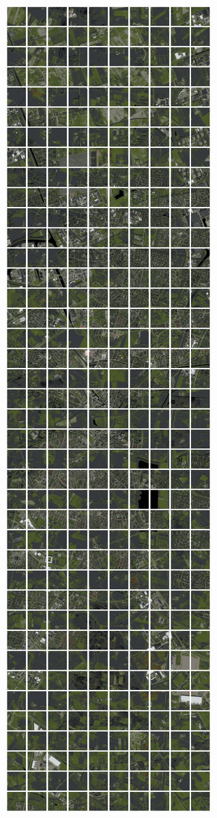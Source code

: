 <html>
<div>
<img src="https://github.com/HakkaTjakka/NL_TILE_MAP/blob/main/18/642/-1046/r.6420.-10460.png" height="44" width="44">
<img src="https://github.com/HakkaTjakka/NL_TILE_MAP/blob/main/18/642/-1046/r.6421.-10460.png" height="44" width="44">
<img src="https://github.com/HakkaTjakka/NL_TILE_MAP/blob/main/18/642/-1046/r.6422.-10460.png" height="44" width="44">
<img src="https://github.com/HakkaTjakka/NL_TILE_MAP/blob/main/18/642/-1046/r.6423.-10460.png" height="44" width="44">
<img src="https://github.com/HakkaTjakka/NL_TILE_MAP/blob/main/18/642/-1046/r.6424.-10460.png" height="44" width="44">
<img src="https://github.com/HakkaTjakka/NL_TILE_MAP/blob/main/18/642/-1046/r.6425.-10460.png" height="44" width="44">
<img src="https://github.com/HakkaTjakka/NL_TILE_MAP/blob/main/18/642/-1046/r.6426.-10460.png" height="44" width="44">
<img src="https://github.com/HakkaTjakka/NL_TILE_MAP/blob/main/18/642/-1046/r.6427.-10460.png" height="44" width="44">
<img src="https://github.com/HakkaTjakka/NL_TILE_MAP/blob/main/18/642/-1046/r.6428.-10460.png" height="44" width="44">
<img src="https://github.com/HakkaTjakka/NL_TILE_MAP/blob/main/18/642/-1046/r.6429.-10460.png" height="44" width="44">
<img src="https://github.com/HakkaTjakka/NL_TILE_MAP/blob/main/18/643/-1046/r.6430.-10460.png" height="44" width="44">
<img src="https://github.com/HakkaTjakka/NL_TILE_MAP/blob/main/18/643/-1046/r.6431.-10460.png" height="44" width="44">
<img src="https://github.com/HakkaTjakka/NL_TILE_MAP/blob/main/18/643/-1046/r.6432.-10460.png" height="44" width="44">
<img src="https://github.com/HakkaTjakka/NL_TILE_MAP/blob/main/18/643/-1046/r.6433.-10460.png" height="44" width="44">
<img src="https://github.com/HakkaTjakka/NL_TILE_MAP/blob/main/18/643/-1046/r.6434.-10460.png" height="44" width="44">
<img src="https://github.com/HakkaTjakka/NL_TILE_MAP/blob/main/18/643/-1046/r.6435.-10460.png" height="44" width="44">
<img src="https://github.com/HakkaTjakka/NL_TILE_MAP/blob/main/18/643/-1046/r.6436.-10460.png" height="44" width="44">
<img src="https://github.com/HakkaTjakka/NL_TILE_MAP/blob/main/18/643/-1046/r.6437.-10460.png" height="44" width="44">
<img src="https://github.com/HakkaTjakka/NL_TILE_MAP/blob/main/18/643/-1046/r.6438.-10460.png" height="44" width="44">
<img src="https://github.com/HakkaTjakka/NL_TILE_MAP/blob/main/18/643/-1046/r.6439.-10460.png" height="44" width="44">
<br>
<img src="https://github.com/HakkaTjakka/NL_TILE_MAP/blob/main/18/642/-1046/r.6420.-10459.png" height="44" width="44">
<img src="https://github.com/HakkaTjakka/NL_TILE_MAP/blob/main/18/642/-1046/r.6421.-10459.png" height="44" width="44">
<img src="https://github.com/HakkaTjakka/NL_TILE_MAP/blob/main/18/642/-1046/r.6422.-10459.png" height="44" width="44">
<img src="https://github.com/HakkaTjakka/NL_TILE_MAP/blob/main/18/642/-1046/r.6423.-10459.png" height="44" width="44">
<img src="https://github.com/HakkaTjakka/NL_TILE_MAP/blob/main/18/642/-1046/r.6424.-10459.png" height="44" width="44">
<img src="https://github.com/HakkaTjakka/NL_TILE_MAP/blob/main/18/642/-1046/r.6425.-10459.png" height="44" width="44">
<img src="https://github.com/HakkaTjakka/NL_TILE_MAP/blob/main/18/642/-1046/r.6426.-10459.png" height="44" width="44">
<img src="https://github.com/HakkaTjakka/NL_TILE_MAP/blob/main/18/642/-1046/r.6427.-10459.png" height="44" width="44">
<img src="https://github.com/HakkaTjakka/NL_TILE_MAP/blob/main/18/642/-1046/r.6428.-10459.png" height="44" width="44">
<img src="https://github.com/HakkaTjakka/NL_TILE_MAP/blob/main/18/642/-1046/r.6429.-10459.png" height="44" width="44">
<img src="https://github.com/HakkaTjakka/NL_TILE_MAP/blob/main/18/643/-1046/r.6430.-10459.png" height="44" width="44">
<img src="https://github.com/HakkaTjakka/NL_TILE_MAP/blob/main/18/643/-1046/r.6431.-10459.png" height="44" width="44">
<img src="https://github.com/HakkaTjakka/NL_TILE_MAP/blob/main/18/643/-1046/r.6432.-10459.png" height="44" width="44">
<img src="https://github.com/HakkaTjakka/NL_TILE_MAP/blob/main/18/643/-1046/r.6433.-10459.png" height="44" width="44">
<img src="https://github.com/HakkaTjakka/NL_TILE_MAP/blob/main/18/643/-1046/r.6434.-10459.png" height="44" width="44">
<img src="https://github.com/HakkaTjakka/NL_TILE_MAP/blob/main/18/643/-1046/r.6435.-10459.png" height="44" width="44">
<img src="https://github.com/HakkaTjakka/NL_TILE_MAP/blob/main/18/643/-1046/r.6436.-10459.png" height="44" width="44">
<img src="https://github.com/HakkaTjakka/NL_TILE_MAP/blob/main/18/643/-1046/r.6437.-10459.png" height="44" width="44">
<img src="https://github.com/HakkaTjakka/NL_TILE_MAP/blob/main/18/643/-1046/r.6438.-10459.png" height="44" width="44">
<img src="https://github.com/HakkaTjakka/NL_TILE_MAP/blob/main/18/643/-1046/r.6439.-10459.png" height="44" width="44">
<br>
<img src="https://github.com/HakkaTjakka/NL_TILE_MAP/blob/main/18/642/-1046/r.6420.-10458.png" height="44" width="44">
<img src="https://github.com/HakkaTjakka/NL_TILE_MAP/blob/main/18/642/-1046/r.6421.-10458.png" height="44" width="44">
<img src="https://github.com/HakkaTjakka/NL_TILE_MAP/blob/main/18/642/-1046/r.6422.-10458.png" height="44" width="44">
<img src="https://github.com/HakkaTjakka/NL_TILE_MAP/blob/main/18/642/-1046/r.6423.-10458.png" height="44" width="44">
<img src="https://github.com/HakkaTjakka/NL_TILE_MAP/blob/main/18/642/-1046/r.6424.-10458.png" height="44" width="44">
<img src="https://github.com/HakkaTjakka/NL_TILE_MAP/blob/main/18/642/-1046/r.6425.-10458.png" height="44" width="44">
<img src="https://github.com/HakkaTjakka/NL_TILE_MAP/blob/main/18/642/-1046/r.6426.-10458.png" height="44" width="44">
<img src="https://github.com/HakkaTjakka/NL_TILE_MAP/blob/main/18/642/-1046/r.6427.-10458.png" height="44" width="44">
<img src="https://github.com/HakkaTjakka/NL_TILE_MAP/blob/main/18/642/-1046/r.6428.-10458.png" height="44" width="44">
<img src="https://github.com/HakkaTjakka/NL_TILE_MAP/blob/main/18/642/-1046/r.6429.-10458.png" height="44" width="44">
<img src="https://github.com/HakkaTjakka/NL_TILE_MAP/blob/main/18/643/-1046/r.6430.-10458.png" height="44" width="44">
<img src="https://github.com/HakkaTjakka/NL_TILE_MAP/blob/main/18/643/-1046/r.6431.-10458.png" height="44" width="44">
<img src="https://github.com/HakkaTjakka/NL_TILE_MAP/blob/main/18/643/-1046/r.6432.-10458.png" height="44" width="44">
<img src="https://github.com/HakkaTjakka/NL_TILE_MAP/blob/main/18/643/-1046/r.6433.-10458.png" height="44" width="44">
<img src="https://github.com/HakkaTjakka/NL_TILE_MAP/blob/main/18/643/-1046/r.6434.-10458.png" height="44" width="44">
<img src="https://github.com/HakkaTjakka/NL_TILE_MAP/blob/main/18/643/-1046/r.6435.-10458.png" height="44" width="44">
<img src="https://github.com/HakkaTjakka/NL_TILE_MAP/blob/main/18/643/-1046/r.6436.-10458.png" height="44" width="44">
<img src="https://github.com/HakkaTjakka/NL_TILE_MAP/blob/main/18/643/-1046/r.6437.-10458.png" height="44" width="44">
<img src="https://github.com/HakkaTjakka/NL_TILE_MAP/blob/main/18/643/-1046/r.6438.-10458.png" height="44" width="44">
<img src="https://github.com/HakkaTjakka/NL_TILE_MAP/blob/main/18/643/-1046/r.6439.-10458.png" height="44" width="44">
<br>
<img src="https://github.com/HakkaTjakka/NL_TILE_MAP/blob/main/18/642/-1046/r.6420.-10457.png" height="44" width="44">
<img src="https://github.com/HakkaTjakka/NL_TILE_MAP/blob/main/18/642/-1046/r.6421.-10457.png" height="44" width="44">
<img src="https://github.com/HakkaTjakka/NL_TILE_MAP/blob/main/18/642/-1046/r.6422.-10457.png" height="44" width="44">
<img src="https://github.com/HakkaTjakka/NL_TILE_MAP/blob/main/18/642/-1046/r.6423.-10457.png" height="44" width="44">
<img src="https://github.com/HakkaTjakka/NL_TILE_MAP/blob/main/18/642/-1046/r.6424.-10457.png" height="44" width="44">
<img src="https://github.com/HakkaTjakka/NL_TILE_MAP/blob/main/18/642/-1046/r.6425.-10457.png" height="44" width="44">
<img src="https://github.com/HakkaTjakka/NL_TILE_MAP/blob/main/18/642/-1046/r.6426.-10457.png" height="44" width="44">
<img src="https://github.com/HakkaTjakka/NL_TILE_MAP/blob/main/18/642/-1046/r.6427.-10457.png" height="44" width="44">
<img src="https://github.com/HakkaTjakka/NL_TILE_MAP/blob/main/18/642/-1046/r.6428.-10457.png" height="44" width="44">
<img src="https://github.com/HakkaTjakka/NL_TILE_MAP/blob/main/18/642/-1046/r.6429.-10457.png" height="44" width="44">
<img src="https://github.com/HakkaTjakka/NL_TILE_MAP/blob/main/18/643/-1046/r.6430.-10457.png" height="44" width="44">
<img src="https://github.com/HakkaTjakka/NL_TILE_MAP/blob/main/18/643/-1046/r.6431.-10457.png" height="44" width="44">
<img src="https://github.com/HakkaTjakka/NL_TILE_MAP/blob/main/18/643/-1046/r.6432.-10457.png" height="44" width="44">
<img src="https://github.com/HakkaTjakka/NL_TILE_MAP/blob/main/18/643/-1046/r.6433.-10457.png" height="44" width="44">
<img src="https://github.com/HakkaTjakka/NL_TILE_MAP/blob/main/18/643/-1046/r.6434.-10457.png" height="44" width="44">
<img src="https://github.com/HakkaTjakka/NL_TILE_MAP/blob/main/18/643/-1046/r.6435.-10457.png" height="44" width="44">
<img src="https://github.com/HakkaTjakka/NL_TILE_MAP/blob/main/18/643/-1046/r.6436.-10457.png" height="44" width="44">
<img src="https://github.com/HakkaTjakka/NL_TILE_MAP/blob/main/18/643/-1046/r.6437.-10457.png" height="44" width="44">
<img src="https://github.com/HakkaTjakka/NL_TILE_MAP/blob/main/18/643/-1046/r.6438.-10457.png" height="44" width="44">
<img src="https://github.com/HakkaTjakka/NL_TILE_MAP/blob/main/18/643/-1046/r.6439.-10457.png" height="44" width="44">
<br>
<img src="https://github.com/HakkaTjakka/NL_TILE_MAP/blob/main/18/642/-1046/r.6420.-10456.png" height="44" width="44">
<img src="https://github.com/HakkaTjakka/NL_TILE_MAP/blob/main/18/642/-1046/r.6421.-10456.png" height="44" width="44">
<img src="https://github.com/HakkaTjakka/NL_TILE_MAP/blob/main/18/642/-1046/r.6422.-10456.png" height="44" width="44">
<img src="https://github.com/HakkaTjakka/NL_TILE_MAP/blob/main/18/642/-1046/r.6423.-10456.png" height="44" width="44">
<img src="https://github.com/HakkaTjakka/NL_TILE_MAP/blob/main/18/642/-1046/r.6424.-10456.png" height="44" width="44">
<img src="https://github.com/HakkaTjakka/NL_TILE_MAP/blob/main/18/642/-1046/r.6425.-10456.png" height="44" width="44">
<img src="https://github.com/HakkaTjakka/NL_TILE_MAP/blob/main/18/642/-1046/r.6426.-10456.png" height="44" width="44">
<img src="https://github.com/HakkaTjakka/NL_TILE_MAP/blob/main/18/642/-1046/r.6427.-10456.png" height="44" width="44">
<img src="https://github.com/HakkaTjakka/NL_TILE_MAP/blob/main/18/642/-1046/r.6428.-10456.png" height="44" width="44">
<img src="https://github.com/HakkaTjakka/NL_TILE_MAP/blob/main/18/642/-1046/r.6429.-10456.png" height="44" width="44">
<img src="https://github.com/HakkaTjakka/NL_TILE_MAP/blob/main/18/643/-1046/r.6430.-10456.png" height="44" width="44">
<img src="https://github.com/HakkaTjakka/NL_TILE_MAP/blob/main/18/643/-1046/r.6431.-10456.png" height="44" width="44">
<img src="https://github.com/HakkaTjakka/NL_TILE_MAP/blob/main/18/643/-1046/r.6432.-10456.png" height="44" width="44">
<img src="https://github.com/HakkaTjakka/NL_TILE_MAP/blob/main/18/643/-1046/r.6433.-10456.png" height="44" width="44">
<img src="https://github.com/HakkaTjakka/NL_TILE_MAP/blob/main/18/643/-1046/r.6434.-10456.png" height="44" width="44">
<img src="https://github.com/HakkaTjakka/NL_TILE_MAP/blob/main/18/643/-1046/r.6435.-10456.png" height="44" width="44">
<img src="https://github.com/HakkaTjakka/NL_TILE_MAP/blob/main/18/643/-1046/r.6436.-10456.png" height="44" width="44">
<img src="https://github.com/HakkaTjakka/NL_TILE_MAP/blob/main/18/643/-1046/r.6437.-10456.png" height="44" width="44">
<img src="https://github.com/HakkaTjakka/NL_TILE_MAP/blob/main/18/643/-1046/r.6438.-10456.png" height="44" width="44">
<img src="https://github.com/HakkaTjakka/NL_TILE_MAP/blob/main/18/643/-1046/r.6439.-10456.png" height="44" width="44">
<br>
<img src="https://github.com/HakkaTjakka/NL_TILE_MAP/blob/main/18/642/-1046/r.6420.-10455.png" height="44" width="44">
<img src="https://github.com/HakkaTjakka/NL_TILE_MAP/blob/main/18/642/-1046/r.6421.-10455.png" height="44" width="44">
<img src="https://github.com/HakkaTjakka/NL_TILE_MAP/blob/main/18/642/-1046/r.6422.-10455.png" height="44" width="44">
<img src="https://github.com/HakkaTjakka/NL_TILE_MAP/blob/main/18/642/-1046/r.6423.-10455.png" height="44" width="44">
<img src="https://github.com/HakkaTjakka/NL_TILE_MAP/blob/main/18/642/-1046/r.6424.-10455.png" height="44" width="44">
<img src="https://github.com/HakkaTjakka/NL_TILE_MAP/blob/main/18/642/-1046/r.6425.-10455.png" height="44" width="44">
<img src="https://github.com/HakkaTjakka/NL_TILE_MAP/blob/main/18/642/-1046/r.6426.-10455.png" height="44" width="44">
<img src="https://github.com/HakkaTjakka/NL_TILE_MAP/blob/main/18/642/-1046/r.6427.-10455.png" height="44" width="44">
<img src="https://github.com/HakkaTjakka/NL_TILE_MAP/blob/main/18/642/-1046/r.6428.-10455.png" height="44" width="44">
<img src="https://github.com/HakkaTjakka/NL_TILE_MAP/blob/main/18/642/-1046/r.6429.-10455.png" height="44" width="44">
<img src="https://github.com/HakkaTjakka/NL_TILE_MAP/blob/main/18/643/-1046/r.6430.-10455.png" height="44" width="44">
<img src="https://github.com/HakkaTjakka/NL_TILE_MAP/blob/main/18/643/-1046/r.6431.-10455.png" height="44" width="44">
<img src="https://github.com/HakkaTjakka/NL_TILE_MAP/blob/main/18/643/-1046/r.6432.-10455.png" height="44" width="44">
<img src="https://github.com/HakkaTjakka/NL_TILE_MAP/blob/main/18/643/-1046/r.6433.-10455.png" height="44" width="44">
<img src="https://github.com/HakkaTjakka/NL_TILE_MAP/blob/main/18/643/-1046/r.6434.-10455.png" height="44" width="44">
<img src="https://github.com/HakkaTjakka/NL_TILE_MAP/blob/main/18/643/-1046/r.6435.-10455.png" height="44" width="44">
<img src="https://github.com/HakkaTjakka/NL_TILE_MAP/blob/main/18/643/-1046/r.6436.-10455.png" height="44" width="44">
<img src="https://github.com/HakkaTjakka/NL_TILE_MAP/blob/main/18/643/-1046/r.6437.-10455.png" height="44" width="44">
<img src="https://github.com/HakkaTjakka/NL_TILE_MAP/blob/main/18/643/-1046/r.6438.-10455.png" height="44" width="44">
<img src="https://github.com/HakkaTjakka/NL_TILE_MAP/blob/main/18/643/-1046/r.6439.-10455.png" height="44" width="44">
<br>
<img src="https://github.com/HakkaTjakka/NL_TILE_MAP/blob/main/18/642/-1046/r.6420.-10454.png" height="44" width="44">
<img src="https://github.com/HakkaTjakka/NL_TILE_MAP/blob/main/18/642/-1046/r.6421.-10454.png" height="44" width="44">
<img src="https://github.com/HakkaTjakka/NL_TILE_MAP/blob/main/18/642/-1046/r.6422.-10454.png" height="44" width="44">
<img src="https://github.com/HakkaTjakka/NL_TILE_MAP/blob/main/18/642/-1046/r.6423.-10454.png" height="44" width="44">
<img src="https://github.com/HakkaTjakka/NL_TILE_MAP/blob/main/18/642/-1046/r.6424.-10454.png" height="44" width="44">
<img src="https://github.com/HakkaTjakka/NL_TILE_MAP/blob/main/18/642/-1046/r.6425.-10454.png" height="44" width="44">
<img src="https://github.com/HakkaTjakka/NL_TILE_MAP/blob/main/18/642/-1046/r.6426.-10454.png" height="44" width="44">
<img src="https://github.com/HakkaTjakka/NL_TILE_MAP/blob/main/18/642/-1046/r.6427.-10454.png" height="44" width="44">
<img src="https://github.com/HakkaTjakka/NL_TILE_MAP/blob/main/18/642/-1046/r.6428.-10454.png" height="44" width="44">
<img src="https://github.com/HakkaTjakka/NL_TILE_MAP/blob/main/18/642/-1046/r.6429.-10454.png" height="44" width="44">
<img src="https://github.com/HakkaTjakka/NL_TILE_MAP/blob/main/18/643/-1046/r.6430.-10454.png" height="44" width="44">
<img src="https://github.com/HakkaTjakka/NL_TILE_MAP/blob/main/18/643/-1046/r.6431.-10454.png" height="44" width="44">
<img src="https://github.com/HakkaTjakka/NL_TILE_MAP/blob/main/18/643/-1046/r.6432.-10454.png" height="44" width="44">
<img src="https://github.com/HakkaTjakka/NL_TILE_MAP/blob/main/18/643/-1046/r.6433.-10454.png" height="44" width="44">
<img src="https://github.com/HakkaTjakka/NL_TILE_MAP/blob/main/18/643/-1046/r.6434.-10454.png" height="44" width="44">
<img src="https://github.com/HakkaTjakka/NL_TILE_MAP/blob/main/18/643/-1046/r.6435.-10454.png" height="44" width="44">
<img src="https://github.com/HakkaTjakka/NL_TILE_MAP/blob/main/18/643/-1046/r.6436.-10454.png" height="44" width="44">
<img src="https://github.com/HakkaTjakka/NL_TILE_MAP/blob/main/18/643/-1046/r.6437.-10454.png" height="44" width="44">
<img src="https://github.com/HakkaTjakka/NL_TILE_MAP/blob/main/18/643/-1046/r.6438.-10454.png" height="44" width="44">
<img src="https://github.com/HakkaTjakka/NL_TILE_MAP/blob/main/18/643/-1046/r.6439.-10454.png" height="44" width="44">
<br>
<img src="https://github.com/HakkaTjakka/NL_TILE_MAP/blob/main/18/642/-1046/r.6420.-10453.png" height="44" width="44">
<img src="https://github.com/HakkaTjakka/NL_TILE_MAP/blob/main/18/642/-1046/r.6421.-10453.png" height="44" width="44">
<img src="https://github.com/HakkaTjakka/NL_TILE_MAP/blob/main/18/642/-1046/r.6422.-10453.png" height="44" width="44">
<img src="https://github.com/HakkaTjakka/NL_TILE_MAP/blob/main/18/642/-1046/r.6423.-10453.png" height="44" width="44">
<img src="https://github.com/HakkaTjakka/NL_TILE_MAP/blob/main/18/642/-1046/r.6424.-10453.png" height="44" width="44">
<img src="https://github.com/HakkaTjakka/NL_TILE_MAP/blob/main/18/642/-1046/r.6425.-10453.png" height="44" width="44">
<img src="https://github.com/HakkaTjakka/NL_TILE_MAP/blob/main/18/642/-1046/r.6426.-10453.png" height="44" width="44">
<img src="https://github.com/HakkaTjakka/NL_TILE_MAP/blob/main/18/642/-1046/r.6427.-10453.png" height="44" width="44">
<img src="https://github.com/HakkaTjakka/NL_TILE_MAP/blob/main/18/642/-1046/r.6428.-10453.png" height="44" width="44">
<img src="https://github.com/HakkaTjakka/NL_TILE_MAP/blob/main/18/642/-1046/r.6429.-10453.png" height="44" width="44">
<img src="https://github.com/HakkaTjakka/NL_TILE_MAP/blob/main/18/643/-1046/r.6430.-10453.png" height="44" width="44">
<img src="https://github.com/HakkaTjakka/NL_TILE_MAP/blob/main/18/643/-1046/r.6431.-10453.png" height="44" width="44">
<img src="https://github.com/HakkaTjakka/NL_TILE_MAP/blob/main/18/643/-1046/r.6432.-10453.png" height="44" width="44">
<img src="https://github.com/HakkaTjakka/NL_TILE_MAP/blob/main/18/643/-1046/r.6433.-10453.png" height="44" width="44">
<img src="https://github.com/HakkaTjakka/NL_TILE_MAP/blob/main/18/643/-1046/r.6434.-10453.png" height="44" width="44">
<img src="https://github.com/HakkaTjakka/NL_TILE_MAP/blob/main/18/643/-1046/r.6435.-10453.png" height="44" width="44">
<img src="https://github.com/HakkaTjakka/NL_TILE_MAP/blob/main/18/643/-1046/r.6436.-10453.png" height="44" width="44">
<img src="https://github.com/HakkaTjakka/NL_TILE_MAP/blob/main/18/643/-1046/r.6437.-10453.png" height="44" width="44">
<img src="https://github.com/HakkaTjakka/NL_TILE_MAP/blob/main/18/643/-1046/r.6438.-10453.png" height="44" width="44">
<img src="https://github.com/HakkaTjakka/NL_TILE_MAP/blob/main/18/643/-1046/r.6439.-10453.png" height="44" width="44">
<br>
<img src="https://github.com/HakkaTjakka/NL_TILE_MAP/blob/main/18/642/-1046/r.6420.-10452.png" height="44" width="44">
<img src="https://github.com/HakkaTjakka/NL_TILE_MAP/blob/main/18/642/-1046/r.6421.-10452.png" height="44" width="44">
<img src="https://github.com/HakkaTjakka/NL_TILE_MAP/blob/main/18/642/-1046/r.6422.-10452.png" height="44" width="44">
<img src="https://github.com/HakkaTjakka/NL_TILE_MAP/blob/main/18/642/-1046/r.6423.-10452.png" height="44" width="44">
<img src="https://github.com/HakkaTjakka/NL_TILE_MAP/blob/main/18/642/-1046/r.6424.-10452.png" height="44" width="44">
<img src="https://github.com/HakkaTjakka/NL_TILE_MAP/blob/main/18/642/-1046/r.6425.-10452.png" height="44" width="44">
<img src="https://github.com/HakkaTjakka/NL_TILE_MAP/blob/main/18/642/-1046/r.6426.-10452.png" height="44" width="44">
<img src="https://github.com/HakkaTjakka/NL_TILE_MAP/blob/main/18/642/-1046/r.6427.-10452.png" height="44" width="44">
<img src="https://github.com/HakkaTjakka/NL_TILE_MAP/blob/main/18/642/-1046/r.6428.-10452.png" height="44" width="44">
<img src="https://github.com/HakkaTjakka/NL_TILE_MAP/blob/main/18/642/-1046/r.6429.-10452.png" height="44" width="44">
<img src="https://github.com/HakkaTjakka/NL_TILE_MAP/blob/main/18/643/-1046/r.6430.-10452.png" height="44" width="44">
<img src="https://github.com/HakkaTjakka/NL_TILE_MAP/blob/main/18/643/-1046/r.6431.-10452.png" height="44" width="44">
<img src="https://github.com/HakkaTjakka/NL_TILE_MAP/blob/main/18/643/-1046/r.6432.-10452.png" height="44" width="44">
<img src="https://github.com/HakkaTjakka/NL_TILE_MAP/blob/main/18/643/-1046/r.6433.-10452.png" height="44" width="44">
<img src="https://github.com/HakkaTjakka/NL_TILE_MAP/blob/main/18/643/-1046/r.6434.-10452.png" height="44" width="44">
<img src="https://github.com/HakkaTjakka/NL_TILE_MAP/blob/main/18/643/-1046/r.6435.-10452.png" height="44" width="44">
<img src="https://github.com/HakkaTjakka/NL_TILE_MAP/blob/main/18/643/-1046/r.6436.-10452.png" height="44" width="44">
<img src="https://github.com/HakkaTjakka/NL_TILE_MAP/blob/main/18/643/-1046/r.6437.-10452.png" height="44" width="44">
<img src="https://github.com/HakkaTjakka/NL_TILE_MAP/blob/main/18/643/-1046/r.6438.-10452.png" height="44" width="44">
<img src="https://github.com/HakkaTjakka/NL_TILE_MAP/blob/main/18/643/-1046/r.6439.-10452.png" height="44" width="44">
<br>
<img src="https://github.com/HakkaTjakka/NL_TILE_MAP/blob/main/18/642/-1046/r.6420.-10451.png" height="44" width="44">
<img src="https://github.com/HakkaTjakka/NL_TILE_MAP/blob/main/18/642/-1046/r.6421.-10451.png" height="44" width="44">
<img src="https://github.com/HakkaTjakka/NL_TILE_MAP/blob/main/18/642/-1046/r.6422.-10451.png" height="44" width="44">
<img src="https://github.com/HakkaTjakka/NL_TILE_MAP/blob/main/18/642/-1046/r.6423.-10451.png" height="44" width="44">
<img src="https://github.com/HakkaTjakka/NL_TILE_MAP/blob/main/18/642/-1046/r.6424.-10451.png" height="44" width="44">
<img src="https://github.com/HakkaTjakka/NL_TILE_MAP/blob/main/18/642/-1046/r.6425.-10451.png" height="44" width="44">
<img src="https://github.com/HakkaTjakka/NL_TILE_MAP/blob/main/18/642/-1046/r.6426.-10451.png" height="44" width="44">
<img src="https://github.com/HakkaTjakka/NL_TILE_MAP/blob/main/18/642/-1046/r.6427.-10451.png" height="44" width="44">
<img src="https://github.com/HakkaTjakka/NL_TILE_MAP/blob/main/18/642/-1046/r.6428.-10451.png" height="44" width="44">
<img src="https://github.com/HakkaTjakka/NL_TILE_MAP/blob/main/18/642/-1046/r.6429.-10451.png" height="44" width="44">
<img src="https://github.com/HakkaTjakka/NL_TILE_MAP/blob/main/18/643/-1046/r.6430.-10451.png" height="44" width="44">
<img src="https://github.com/HakkaTjakka/NL_TILE_MAP/blob/main/18/643/-1046/r.6431.-10451.png" height="44" width="44">
<img src="https://github.com/HakkaTjakka/NL_TILE_MAP/blob/main/18/643/-1046/r.6432.-10451.png" height="44" width="44">
<img src="https://github.com/HakkaTjakka/NL_TILE_MAP/blob/main/18/643/-1046/r.6433.-10451.png" height="44" width="44">
<img src="https://github.com/HakkaTjakka/NL_TILE_MAP/blob/main/18/643/-1046/r.6434.-10451.png" height="44" width="44">
<img src="https://github.com/HakkaTjakka/NL_TILE_MAP/blob/main/18/643/-1046/r.6435.-10451.png" height="44" width="44">
<img src="https://github.com/HakkaTjakka/NL_TILE_MAP/blob/main/18/643/-1046/r.6436.-10451.png" height="44" width="44">
<img src="https://github.com/HakkaTjakka/NL_TILE_MAP/blob/main/18/643/-1046/r.6437.-10451.png" height="44" width="44">
<img src="https://github.com/HakkaTjakka/NL_TILE_MAP/blob/main/18/643/-1046/r.6438.-10451.png" height="44" width="44">
<img src="https://github.com/HakkaTjakka/NL_TILE_MAP/blob/main/18/643/-1046/r.6439.-10451.png" height="44" width="44">
<br>
<img src="https://github.com/HakkaTjakka/NL_TILE_MAP/blob/main/18/642/-1045/r.6420.-10450.png" height="44" width="44">
<img src="https://github.com/HakkaTjakka/NL_TILE_MAP/blob/main/18/642/-1045/r.6421.-10450.png" height="44" width="44">
<img src="https://github.com/HakkaTjakka/NL_TILE_MAP/blob/main/18/642/-1045/r.6422.-10450.png" height="44" width="44">
<img src="https://github.com/HakkaTjakka/NL_TILE_MAP/blob/main/18/642/-1045/r.6423.-10450.png" height="44" width="44">
<img src="https://github.com/HakkaTjakka/NL_TILE_MAP/blob/main/18/642/-1045/r.6424.-10450.png" height="44" width="44">
<img src="https://github.com/HakkaTjakka/NL_TILE_MAP/blob/main/18/642/-1045/r.6425.-10450.png" height="44" width="44">
<img src="https://github.com/HakkaTjakka/NL_TILE_MAP/blob/main/18/642/-1045/r.6426.-10450.png" height="44" width="44">
<img src="https://github.com/HakkaTjakka/NL_TILE_MAP/blob/main/18/642/-1045/r.6427.-10450.png" height="44" width="44">
<img src="https://github.com/HakkaTjakka/NL_TILE_MAP/blob/main/18/642/-1045/r.6428.-10450.png" height="44" width="44">
<img src="https://github.com/HakkaTjakka/NL_TILE_MAP/blob/main/18/642/-1045/r.6429.-10450.png" height="44" width="44">
<img src="https://github.com/HakkaTjakka/NL_TILE_MAP/blob/main/18/643/-1045/r.6430.-10450.png" height="44" width="44">
<img src="https://github.com/HakkaTjakka/NL_TILE_MAP/blob/main/18/643/-1045/r.6431.-10450.png" height="44" width="44">
<img src="https://github.com/HakkaTjakka/NL_TILE_MAP/blob/main/18/643/-1045/r.6432.-10450.png" height="44" width="44">
<img src="https://github.com/HakkaTjakka/NL_TILE_MAP/blob/main/18/643/-1045/r.6433.-10450.png" height="44" width="44">
<img src="https://github.com/HakkaTjakka/NL_TILE_MAP/blob/main/18/643/-1045/r.6434.-10450.png" height="44" width="44">
<img src="https://github.com/HakkaTjakka/NL_TILE_MAP/blob/main/18/643/-1045/r.6435.-10450.png" height="44" width="44">
<img src="https://github.com/HakkaTjakka/NL_TILE_MAP/blob/main/18/643/-1045/r.6436.-10450.png" height="44" width="44">
<img src="https://github.com/HakkaTjakka/NL_TILE_MAP/blob/main/18/643/-1045/r.6437.-10450.png" height="44" width="44">
<img src="https://github.com/HakkaTjakka/NL_TILE_MAP/blob/main/18/643/-1045/r.6438.-10450.png" height="44" width="44">
<img src="https://github.com/HakkaTjakka/NL_TILE_MAP/blob/main/18/643/-1045/r.6439.-10450.png" height="44" width="44">
<br>
<img src="https://github.com/HakkaTjakka/NL_TILE_MAP/blob/main/18/642/-1045/r.6420.-10449.png" height="44" width="44">
<img src="https://github.com/HakkaTjakka/NL_TILE_MAP/blob/main/18/642/-1045/r.6421.-10449.png" height="44" width="44">
<img src="https://github.com/HakkaTjakka/NL_TILE_MAP/blob/main/18/642/-1045/r.6422.-10449.png" height="44" width="44">
<img src="https://github.com/HakkaTjakka/NL_TILE_MAP/blob/main/18/642/-1045/r.6423.-10449.png" height="44" width="44">
<img src="https://github.com/HakkaTjakka/NL_TILE_MAP/blob/main/18/642/-1045/r.6424.-10449.png" height="44" width="44">
<img src="https://github.com/HakkaTjakka/NL_TILE_MAP/blob/main/18/642/-1045/r.6425.-10449.png" height="44" width="44">
<img src="https://github.com/HakkaTjakka/NL_TILE_MAP/blob/main/18/642/-1045/r.6426.-10449.png" height="44" width="44">
<img src="https://github.com/HakkaTjakka/NL_TILE_MAP/blob/main/18/642/-1045/r.6427.-10449.png" height="44" width="44">
<img src="https://github.com/HakkaTjakka/NL_TILE_MAP/blob/main/18/642/-1045/r.6428.-10449.png" height="44" width="44">
<img src="https://github.com/HakkaTjakka/NL_TILE_MAP/blob/main/18/642/-1045/r.6429.-10449.png" height="44" width="44">
<img src="https://github.com/HakkaTjakka/NL_TILE_MAP/blob/main/18/643/-1045/r.6430.-10449.png" height="44" width="44">
<img src="https://github.com/HakkaTjakka/NL_TILE_MAP/blob/main/18/643/-1045/r.6431.-10449.png" height="44" width="44">
<img src="https://github.com/HakkaTjakka/NL_TILE_MAP/blob/main/18/643/-1045/r.6432.-10449.png" height="44" width="44">
<img src="https://github.com/HakkaTjakka/NL_TILE_MAP/blob/main/18/643/-1045/r.6433.-10449.png" height="44" width="44">
<img src="https://github.com/HakkaTjakka/NL_TILE_MAP/blob/main/18/643/-1045/r.6434.-10449.png" height="44" width="44">
<img src="https://github.com/HakkaTjakka/NL_TILE_MAP/blob/main/18/643/-1045/r.6435.-10449.png" height="44" width="44">
<img src="https://github.com/HakkaTjakka/NL_TILE_MAP/blob/main/18/643/-1045/r.6436.-10449.png" height="44" width="44">
<img src="https://github.com/HakkaTjakka/NL_TILE_MAP/blob/main/18/643/-1045/r.6437.-10449.png" height="44" width="44">
<img src="https://github.com/HakkaTjakka/NL_TILE_MAP/blob/main/18/643/-1045/r.6438.-10449.png" height="44" width="44">
<img src="https://github.com/HakkaTjakka/NL_TILE_MAP/blob/main/18/643/-1045/r.6439.-10449.png" height="44" width="44">
<br>
<img src="https://github.com/HakkaTjakka/NL_TILE_MAP/blob/main/18/642/-1045/r.6420.-10448.png" height="44" width="44">
<img src="https://github.com/HakkaTjakka/NL_TILE_MAP/blob/main/18/642/-1045/r.6421.-10448.png" height="44" width="44">
<img src="https://github.com/HakkaTjakka/NL_TILE_MAP/blob/main/18/642/-1045/r.6422.-10448.png" height="44" width="44">
<img src="https://github.com/HakkaTjakka/NL_TILE_MAP/blob/main/18/642/-1045/r.6423.-10448.png" height="44" width="44">
<img src="https://github.com/HakkaTjakka/NL_TILE_MAP/blob/main/18/642/-1045/r.6424.-10448.png" height="44" width="44">
<img src="https://github.com/HakkaTjakka/NL_TILE_MAP/blob/main/18/642/-1045/r.6425.-10448.png" height="44" width="44">
<img src="https://github.com/HakkaTjakka/NL_TILE_MAP/blob/main/18/642/-1045/r.6426.-10448.png" height="44" width="44">
<img src="https://github.com/HakkaTjakka/NL_TILE_MAP/blob/main/18/642/-1045/r.6427.-10448.png" height="44" width="44">
<img src="https://github.com/HakkaTjakka/NL_TILE_MAP/blob/main/18/642/-1045/r.6428.-10448.png" height="44" width="44">
<img src="https://github.com/HakkaTjakka/NL_TILE_MAP/blob/main/18/642/-1045/r.6429.-10448.png" height="44" width="44">
<img src="https://github.com/HakkaTjakka/NL_TILE_MAP/blob/main/18/643/-1045/r.6430.-10448.png" height="44" width="44">
<img src="https://github.com/HakkaTjakka/NL_TILE_MAP/blob/main/18/643/-1045/r.6431.-10448.png" height="44" width="44">
<img src="https://github.com/HakkaTjakka/NL_TILE_MAP/blob/main/18/643/-1045/r.6432.-10448.png" height="44" width="44">
<img src="https://github.com/HakkaTjakka/NL_TILE_MAP/blob/main/18/643/-1045/r.6433.-10448.png" height="44" width="44">
<img src="https://github.com/HakkaTjakka/NL_TILE_MAP/blob/main/18/643/-1045/r.6434.-10448.png" height="44" width="44">
<img src="https://github.com/HakkaTjakka/NL_TILE_MAP/blob/main/18/643/-1045/r.6435.-10448.png" height="44" width="44">
<img src="https://github.com/HakkaTjakka/NL_TILE_MAP/blob/main/18/643/-1045/r.6436.-10448.png" height="44" width="44">
<img src="https://github.com/HakkaTjakka/NL_TILE_MAP/blob/main/18/643/-1045/r.6437.-10448.png" height="44" width="44">
<img src="https://github.com/HakkaTjakka/NL_TILE_MAP/blob/main/18/643/-1045/r.6438.-10448.png" height="44" width="44">
<img src="https://github.com/HakkaTjakka/NL_TILE_MAP/blob/main/18/643/-1045/r.6439.-10448.png" height="44" width="44">
<br>
<img src="https://github.com/HakkaTjakka/NL_TILE_MAP/blob/main/18/642/-1045/r.6420.-10447.png" height="44" width="44">
<img src="https://github.com/HakkaTjakka/NL_TILE_MAP/blob/main/18/642/-1045/r.6421.-10447.png" height="44" width="44">
<img src="https://github.com/HakkaTjakka/NL_TILE_MAP/blob/main/18/642/-1045/r.6422.-10447.png" height="44" width="44">
<img src="https://github.com/HakkaTjakka/NL_TILE_MAP/blob/main/18/642/-1045/r.6423.-10447.png" height="44" width="44">
<img src="https://github.com/HakkaTjakka/NL_TILE_MAP/blob/main/18/642/-1045/r.6424.-10447.png" height="44" width="44">
<img src="https://github.com/HakkaTjakka/NL_TILE_MAP/blob/main/18/642/-1045/r.6425.-10447.png" height="44" width="44">
<img src="https://github.com/HakkaTjakka/NL_TILE_MAP/blob/main/18/642/-1045/r.6426.-10447.png" height="44" width="44">
<img src="https://github.com/HakkaTjakka/NL_TILE_MAP/blob/main/18/642/-1045/r.6427.-10447.png" height="44" width="44">
<img src="https://github.com/HakkaTjakka/NL_TILE_MAP/blob/main/18/642/-1045/r.6428.-10447.png" height="44" width="44">
<img src="https://github.com/HakkaTjakka/NL_TILE_MAP/blob/main/18/642/-1045/r.6429.-10447.png" height="44" width="44">
<img src="https://github.com/HakkaTjakka/NL_TILE_MAP/blob/main/18/643/-1045/r.6430.-10447.png" height="44" width="44">
<img src="https://github.com/HakkaTjakka/NL_TILE_MAP/blob/main/18/643/-1045/r.6431.-10447.png" height="44" width="44">
<img src="https://github.com/HakkaTjakka/NL_TILE_MAP/blob/main/18/643/-1045/r.6432.-10447.png" height="44" width="44">
<img src="https://github.com/HakkaTjakka/NL_TILE_MAP/blob/main/18/643/-1045/r.6433.-10447.png" height="44" width="44">
<img src="https://github.com/HakkaTjakka/NL_TILE_MAP/blob/main/18/643/-1045/r.6434.-10447.png" height="44" width="44">
<img src="https://github.com/HakkaTjakka/NL_TILE_MAP/blob/main/18/643/-1045/r.6435.-10447.png" height="44" width="44">
<img src="https://github.com/HakkaTjakka/NL_TILE_MAP/blob/main/18/643/-1045/r.6436.-10447.png" height="44" width="44">
<img src="https://github.com/HakkaTjakka/NL_TILE_MAP/blob/main/18/643/-1045/r.6437.-10447.png" height="44" width="44">
<img src="https://github.com/HakkaTjakka/NL_TILE_MAP/blob/main/18/643/-1045/r.6438.-10447.png" height="44" width="44">
<img src="https://github.com/HakkaTjakka/NL_TILE_MAP/blob/main/18/643/-1045/r.6439.-10447.png" height="44" width="44">
<br>
<img src="https://github.com/HakkaTjakka/NL_TILE_MAP/blob/main/18/642/-1045/r.6420.-10446.png" height="44" width="44">
<img src="https://github.com/HakkaTjakka/NL_TILE_MAP/blob/main/18/642/-1045/r.6421.-10446.png" height="44" width="44">
<img src="https://github.com/HakkaTjakka/NL_TILE_MAP/blob/main/18/642/-1045/r.6422.-10446.png" height="44" width="44">
<img src="https://github.com/HakkaTjakka/NL_TILE_MAP/blob/main/18/642/-1045/r.6423.-10446.png" height="44" width="44">
<img src="https://github.com/HakkaTjakka/NL_TILE_MAP/blob/main/18/642/-1045/r.6424.-10446.png" height="44" width="44">
<img src="https://github.com/HakkaTjakka/NL_TILE_MAP/blob/main/18/642/-1045/r.6425.-10446.png" height="44" width="44">
<img src="https://github.com/HakkaTjakka/NL_TILE_MAP/blob/main/18/642/-1045/r.6426.-10446.png" height="44" width="44">
<img src="https://github.com/HakkaTjakka/NL_TILE_MAP/blob/main/18/642/-1045/r.6427.-10446.png" height="44" width="44">
<img src="https://github.com/HakkaTjakka/NL_TILE_MAP/blob/main/18/642/-1045/r.6428.-10446.png" height="44" width="44">
<img src="https://github.com/HakkaTjakka/NL_TILE_MAP/blob/main/18/642/-1045/r.6429.-10446.png" height="44" width="44">
<img src="https://github.com/HakkaTjakka/NL_TILE_MAP/blob/main/18/643/-1045/r.6430.-10446.png" height="44" width="44">
<img src="https://github.com/HakkaTjakka/NL_TILE_MAP/blob/main/18/643/-1045/r.6431.-10446.png" height="44" width="44">
<img src="https://github.com/HakkaTjakka/NL_TILE_MAP/blob/main/18/643/-1045/r.6432.-10446.png" height="44" width="44">
<img src="https://github.com/HakkaTjakka/NL_TILE_MAP/blob/main/18/643/-1045/r.6433.-10446.png" height="44" width="44">
<img src="https://github.com/HakkaTjakka/NL_TILE_MAP/blob/main/18/643/-1045/r.6434.-10446.png" height="44" width="44">
<img src="https://github.com/HakkaTjakka/NL_TILE_MAP/blob/main/18/643/-1045/r.6435.-10446.png" height="44" width="44">
<img src="https://github.com/HakkaTjakka/NL_TILE_MAP/blob/main/18/643/-1045/r.6436.-10446.png" height="44" width="44">
<img src="https://github.com/HakkaTjakka/NL_TILE_MAP/blob/main/18/643/-1045/r.6437.-10446.png" height="44" width="44">
<img src="https://github.com/HakkaTjakka/NL_TILE_MAP/blob/main/18/643/-1045/r.6438.-10446.png" height="44" width="44">
<img src="https://github.com/HakkaTjakka/NL_TILE_MAP/blob/main/18/643/-1045/r.6439.-10446.png" height="44" width="44">
<br>
<img src="https://github.com/HakkaTjakka/NL_TILE_MAP/blob/main/18/642/-1045/r.6420.-10445.png" height="44" width="44">
<img src="https://github.com/HakkaTjakka/NL_TILE_MAP/blob/main/18/642/-1045/r.6421.-10445.png" height="44" width="44">
<img src="https://github.com/HakkaTjakka/NL_TILE_MAP/blob/main/18/642/-1045/r.6422.-10445.png" height="44" width="44">
<img src="https://github.com/HakkaTjakka/NL_TILE_MAP/blob/main/18/642/-1045/r.6423.-10445.png" height="44" width="44">
<img src="https://github.com/HakkaTjakka/NL_TILE_MAP/blob/main/18/642/-1045/r.6424.-10445.png" height="44" width="44">
<img src="https://github.com/HakkaTjakka/NL_TILE_MAP/blob/main/18/642/-1045/r.6425.-10445.png" height="44" width="44">
<img src="https://github.com/HakkaTjakka/NL_TILE_MAP/blob/main/18/642/-1045/r.6426.-10445.png" height="44" width="44">
<img src="https://github.com/HakkaTjakka/NL_TILE_MAP/blob/main/18/642/-1045/r.6427.-10445.png" height="44" width="44">
<img src="https://github.com/HakkaTjakka/NL_TILE_MAP/blob/main/18/642/-1045/r.6428.-10445.png" height="44" width="44">
<img src="https://github.com/HakkaTjakka/NL_TILE_MAP/blob/main/18/642/-1045/r.6429.-10445.png" height="44" width="44">
<img src="https://github.com/HakkaTjakka/NL_TILE_MAP/blob/main/18/643/-1045/r.6430.-10445.png" height="44" width="44">
<img src="https://github.com/HakkaTjakka/NL_TILE_MAP/blob/main/18/643/-1045/r.6431.-10445.png" height="44" width="44">
<img src="https://github.com/HakkaTjakka/NL_TILE_MAP/blob/main/18/643/-1045/r.6432.-10445.png" height="44" width="44">
<img src="https://github.com/HakkaTjakka/NL_TILE_MAP/blob/main/18/643/-1045/r.6433.-10445.png" height="44" width="44">
<img src="https://github.com/HakkaTjakka/NL_TILE_MAP/blob/main/18/643/-1045/r.6434.-10445.png" height="44" width="44">
<img src="https://github.com/HakkaTjakka/NL_TILE_MAP/blob/main/18/643/-1045/r.6435.-10445.png" height="44" width="44">
<img src="https://github.com/HakkaTjakka/NL_TILE_MAP/blob/main/18/643/-1045/r.6436.-10445.png" height="44" width="44">
<img src="https://github.com/HakkaTjakka/NL_TILE_MAP/blob/main/18/643/-1045/r.6437.-10445.png" height="44" width="44">
<img src="https://github.com/HakkaTjakka/NL_TILE_MAP/blob/main/18/643/-1045/r.6438.-10445.png" height="44" width="44">
<img src="https://github.com/HakkaTjakka/NL_TILE_MAP/blob/main/18/643/-1045/r.6439.-10445.png" height="44" width="44">
<br>
<img src="https://github.com/HakkaTjakka/NL_TILE_MAP/blob/main/18/642/-1045/r.6420.-10444.png" height="44" width="44">
<img src="https://github.com/HakkaTjakka/NL_TILE_MAP/blob/main/18/642/-1045/r.6421.-10444.png" height="44" width="44">
<img src="https://github.com/HakkaTjakka/NL_TILE_MAP/blob/main/18/642/-1045/r.6422.-10444.png" height="44" width="44">
<img src="https://github.com/HakkaTjakka/NL_TILE_MAP/blob/main/18/642/-1045/r.6423.-10444.png" height="44" width="44">
<img src="https://github.com/HakkaTjakka/NL_TILE_MAP/blob/main/18/642/-1045/r.6424.-10444.png" height="44" width="44">
<img src="https://github.com/HakkaTjakka/NL_TILE_MAP/blob/main/18/642/-1045/r.6425.-10444.png" height="44" width="44">
<img src="https://github.com/HakkaTjakka/NL_TILE_MAP/blob/main/18/642/-1045/r.6426.-10444.png" height="44" width="44">
<img src="https://github.com/HakkaTjakka/NL_TILE_MAP/blob/main/18/642/-1045/r.6427.-10444.png" height="44" width="44">
<img src="https://github.com/HakkaTjakka/NL_TILE_MAP/blob/main/18/642/-1045/r.6428.-10444.png" height="44" width="44">
<img src="https://github.com/HakkaTjakka/NL_TILE_MAP/blob/main/18/642/-1045/r.6429.-10444.png" height="44" width="44">
<img src="https://github.com/HakkaTjakka/NL_TILE_MAP/blob/main/18/643/-1045/r.6430.-10444.png" height="44" width="44">
<img src="https://github.com/HakkaTjakka/NL_TILE_MAP/blob/main/18/643/-1045/r.6431.-10444.png" height="44" width="44">
<img src="https://github.com/HakkaTjakka/NL_TILE_MAP/blob/main/18/643/-1045/r.6432.-10444.png" height="44" width="44">
<img src="https://github.com/HakkaTjakka/NL_TILE_MAP/blob/main/18/643/-1045/r.6433.-10444.png" height="44" width="44">
<img src="https://github.com/HakkaTjakka/NL_TILE_MAP/blob/main/18/643/-1045/r.6434.-10444.png" height="44" width="44">
<img src="https://github.com/HakkaTjakka/NL_TILE_MAP/blob/main/18/643/-1045/r.6435.-10444.png" height="44" width="44">
<img src="https://github.com/HakkaTjakka/NL_TILE_MAP/blob/main/18/643/-1045/r.6436.-10444.png" height="44" width="44">
<img src="https://github.com/HakkaTjakka/NL_TILE_MAP/blob/main/18/643/-1045/r.6437.-10444.png" height="44" width="44">
<img src="https://github.com/HakkaTjakka/NL_TILE_MAP/blob/main/18/643/-1045/r.6438.-10444.png" height="44" width="44">
<img src="https://github.com/HakkaTjakka/NL_TILE_MAP/blob/main/18/643/-1045/r.6439.-10444.png" height="44" width="44">
<br>
<img src="https://github.com/HakkaTjakka/NL_TILE_MAP/blob/main/18/642/-1045/r.6420.-10443.png" height="44" width="44">
<img src="https://github.com/HakkaTjakka/NL_TILE_MAP/blob/main/18/642/-1045/r.6421.-10443.png" height="44" width="44">
<img src="https://github.com/HakkaTjakka/NL_TILE_MAP/blob/main/18/642/-1045/r.6422.-10443.png" height="44" width="44">
<img src="https://github.com/HakkaTjakka/NL_TILE_MAP/blob/main/18/642/-1045/r.6423.-10443.png" height="44" width="44">
<img src="https://github.com/HakkaTjakka/NL_TILE_MAP/blob/main/18/642/-1045/r.6424.-10443.png" height="44" width="44">
<img src="https://github.com/HakkaTjakka/NL_TILE_MAP/blob/main/18/642/-1045/r.6425.-10443.png" height="44" width="44">
<img src="https://github.com/HakkaTjakka/NL_TILE_MAP/blob/main/18/642/-1045/r.6426.-10443.png" height="44" width="44">
<img src="https://github.com/HakkaTjakka/NL_TILE_MAP/blob/main/18/642/-1045/r.6427.-10443.png" height="44" width="44">
<img src="https://github.com/HakkaTjakka/NL_TILE_MAP/blob/main/18/642/-1045/r.6428.-10443.png" height="44" width="44">
<img src="https://github.com/HakkaTjakka/NL_TILE_MAP/blob/main/18/642/-1045/r.6429.-10443.png" height="44" width="44">
<img src="https://github.com/HakkaTjakka/NL_TILE_MAP/blob/main/18/643/-1045/r.6430.-10443.png" height="44" width="44">
<img src="https://github.com/HakkaTjakka/NL_TILE_MAP/blob/main/18/643/-1045/r.6431.-10443.png" height="44" width="44">
<img src="https://github.com/HakkaTjakka/NL_TILE_MAP/blob/main/18/643/-1045/r.6432.-10443.png" height="44" width="44">
<img src="https://github.com/HakkaTjakka/NL_TILE_MAP/blob/main/18/643/-1045/r.6433.-10443.png" height="44" width="44">
<img src="https://github.com/HakkaTjakka/NL_TILE_MAP/blob/main/18/643/-1045/r.6434.-10443.png" height="44" width="44">
<img src="https://github.com/HakkaTjakka/NL_TILE_MAP/blob/main/18/643/-1045/r.6435.-10443.png" height="44" width="44">
<img src="https://github.com/HakkaTjakka/NL_TILE_MAP/blob/main/18/643/-1045/r.6436.-10443.png" height="44" width="44">
<img src="https://github.com/HakkaTjakka/NL_TILE_MAP/blob/main/18/643/-1045/r.6437.-10443.png" height="44" width="44">
<img src="https://github.com/HakkaTjakka/NL_TILE_MAP/blob/main/18/643/-1045/r.6438.-10443.png" height="44" width="44">
<img src="https://github.com/HakkaTjakka/NL_TILE_MAP/blob/main/18/643/-1045/r.6439.-10443.png" height="44" width="44">
<br>
<img src="https://github.com/HakkaTjakka/NL_TILE_MAP/blob/main/18/642/-1045/r.6420.-10442.png" height="44" width="44">
<img src="https://github.com/HakkaTjakka/NL_TILE_MAP/blob/main/18/642/-1045/r.6421.-10442.png" height="44" width="44">
<img src="https://github.com/HakkaTjakka/NL_TILE_MAP/blob/main/18/642/-1045/r.6422.-10442.png" height="44" width="44">
<img src="https://github.com/HakkaTjakka/NL_TILE_MAP/blob/main/18/642/-1045/r.6423.-10442.png" height="44" width="44">
<img src="https://github.com/HakkaTjakka/NL_TILE_MAP/blob/main/18/642/-1045/r.6424.-10442.png" height="44" width="44">
<img src="https://github.com/HakkaTjakka/NL_TILE_MAP/blob/main/18/642/-1045/r.6425.-10442.png" height="44" width="44">
<img src="https://github.com/HakkaTjakka/NL_TILE_MAP/blob/main/18/642/-1045/r.6426.-10442.png" height="44" width="44">
<img src="https://github.com/HakkaTjakka/NL_TILE_MAP/blob/main/18/642/-1045/r.6427.-10442.png" height="44" width="44">
<img src="https://github.com/HakkaTjakka/NL_TILE_MAP/blob/main/18/642/-1045/r.6428.-10442.png" height="44" width="44">
<img src="https://github.com/HakkaTjakka/NL_TILE_MAP/blob/main/18/642/-1045/r.6429.-10442.png" height="44" width="44">
<img src="https://github.com/HakkaTjakka/NL_TILE_MAP/blob/main/18/643/-1045/r.6430.-10442.png" height="44" width="44">
<img src="https://github.com/HakkaTjakka/NL_TILE_MAP/blob/main/18/643/-1045/r.6431.-10442.png" height="44" width="44">
<img src="https://github.com/HakkaTjakka/NL_TILE_MAP/blob/main/18/643/-1045/r.6432.-10442.png" height="44" width="44">
<img src="https://github.com/HakkaTjakka/NL_TILE_MAP/blob/main/18/643/-1045/r.6433.-10442.png" height="44" width="44">
<img src="https://github.com/HakkaTjakka/NL_TILE_MAP/blob/main/18/643/-1045/r.6434.-10442.png" height="44" width="44">
<img src="https://github.com/HakkaTjakka/NL_TILE_MAP/blob/main/18/643/-1045/r.6435.-10442.png" height="44" width="44">
<img src="https://github.com/HakkaTjakka/NL_TILE_MAP/blob/main/18/643/-1045/r.6436.-10442.png" height="44" width="44">
<img src="https://github.com/HakkaTjakka/NL_TILE_MAP/blob/main/18/643/-1045/r.6437.-10442.png" height="44" width="44">
<img src="https://github.com/HakkaTjakka/NL_TILE_MAP/blob/main/18/643/-1045/r.6438.-10442.png" height="44" width="44">
<img src="https://github.com/HakkaTjakka/NL_TILE_MAP/blob/main/18/643/-1045/r.6439.-10442.png" height="44" width="44">
<br>
<img src="https://github.com/HakkaTjakka/NL_TILE_MAP/blob/main/18/642/-1045/r.6420.-10441.png" height="44" width="44">
<img src="https://github.com/HakkaTjakka/NL_TILE_MAP/blob/main/18/642/-1045/r.6421.-10441.png" height="44" width="44">
<img src="https://github.com/HakkaTjakka/NL_TILE_MAP/blob/main/18/642/-1045/r.6422.-10441.png" height="44" width="44">
<img src="https://github.com/HakkaTjakka/NL_TILE_MAP/blob/main/18/642/-1045/r.6423.-10441.png" height="44" width="44">
<img src="https://github.com/HakkaTjakka/NL_TILE_MAP/blob/main/18/642/-1045/r.6424.-10441.png" height="44" width="44">
<img src="https://github.com/HakkaTjakka/NL_TILE_MAP/blob/main/18/642/-1045/r.6425.-10441.png" height="44" width="44">
<img src="https://github.com/HakkaTjakka/NL_TILE_MAP/blob/main/18/642/-1045/r.6426.-10441.png" height="44" width="44">
<img src="https://github.com/HakkaTjakka/NL_TILE_MAP/blob/main/18/642/-1045/r.6427.-10441.png" height="44" width="44">
<img src="https://github.com/HakkaTjakka/NL_TILE_MAP/blob/main/18/642/-1045/r.6428.-10441.png" height="44" width="44">
<img src="https://github.com/HakkaTjakka/NL_TILE_MAP/blob/main/18/642/-1045/r.6429.-10441.png" height="44" width="44">
<img src="https://github.com/HakkaTjakka/NL_TILE_MAP/blob/main/18/643/-1045/r.6430.-10441.png" height="44" width="44">
<img src="https://github.com/HakkaTjakka/NL_TILE_MAP/blob/main/18/643/-1045/r.6431.-10441.png" height="44" width="44">
<img src="https://github.com/HakkaTjakka/NL_TILE_MAP/blob/main/18/643/-1045/r.6432.-10441.png" height="44" width="44">
<img src="https://github.com/HakkaTjakka/NL_TILE_MAP/blob/main/18/643/-1045/r.6433.-10441.png" height="44" width="44">
<img src="https://github.com/HakkaTjakka/NL_TILE_MAP/blob/main/18/643/-1045/r.6434.-10441.png" height="44" width="44">
<img src="https://github.com/HakkaTjakka/NL_TILE_MAP/blob/main/18/643/-1045/r.6435.-10441.png" height="44" width="44">
<img src="https://github.com/HakkaTjakka/NL_TILE_MAP/blob/main/18/643/-1045/r.6436.-10441.png" height="44" width="44">
<img src="https://github.com/HakkaTjakka/NL_TILE_MAP/blob/main/18/643/-1045/r.6437.-10441.png" height="44" width="44">
<img src="https://github.com/HakkaTjakka/NL_TILE_MAP/blob/main/18/643/-1045/r.6438.-10441.png" height="44" width="44">
<img src="https://github.com/HakkaTjakka/NL_TILE_MAP/blob/main/18/643/-1045/r.6439.-10441.png" height="44" width="44">
<br>
</div>
</html>
